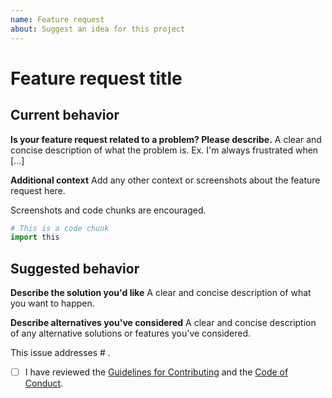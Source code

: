 ```yaml
---
name: Feature request
about: Suggest an idea for this project
---
```


# Feature request title

## Current behavior

**Is your feature request related to a problem? Please describe.**
A clear and concise description of what the problem is. Ex. I'm always frustrated when [...]

**Additional context**
Add any other context or screenshots about the feature request here.

Screenshots and code chunks are encouraged.

```py
# This is a code chunk
import this
```

## Suggested behavior

**Describe the solution you'd like**
A clear and concise description of what you want to happen.

**Describe alternatives you've considered**
A clear and concise description of any alternative solutions or features you've considered.

This issue addresses # <!-- Reference related issues and pull requests. Type `#` and select from the list. -->.

- [ ] I have reviewed the [Guidelines for Contributing](CONTRIBUTING.md) and the [Code of Conduct](CODE_OF_CONDUCT.md).
